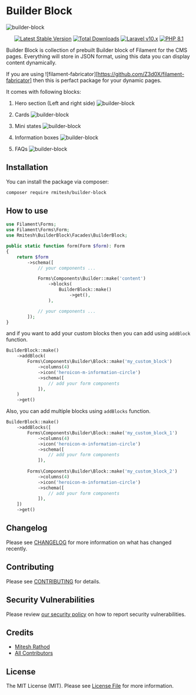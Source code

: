 # Builder Block

![builder-block](./assets/logo.png)

<p align="center">
<a href="https://packagist.org/packages/rmitesh/builder-block"><img alt="Latest Stable Version" src="https://img.shields.io/packagist/v/rmitesh/builder-block.svg?style=for-the-badge"></a>
<a href="https://packagist.org/packages/rmitesh/builder-block"><img alt="Total Downloads" src="https://img.shields.io/packagist/dt/rmitesh/builder-block.svg?style=for-the-badge"></a>
<a href="https://laravel.com"><img alt="Laravel v10.x" src="https://img.shields.io/badge/Laravel-v10.x-FF2D20?style=for-the-badge&logo=laravel"></a>
<a href="https://php.net"><img alt="PHP 8.1" src="https://img.shields.io/badge/PHP-8.1-777BB4?style=for-the-badge&logo=php"></a>
</p>

Builder Block is collection of prebuilt Builder block of Filament for the CMS pages.
Everything will store in JSON format, using this data you can display content dynamically.

If you are using ![filament-fabricator][https://github.com/Z3d0X/filament-fabricator] then this is perfact package for your dynamic pages.

It comes with following blocks:

1. Hero section (Left and right side)
![builder-block](./assets/screenshots/hero-section.png)

2. Cards
![builder-block](./assets/screenshots/cards.png)

3. Mini states
![builder-block](./assets/screenshots/mini-states.png)

4. Information boxes
![builder-block](./assets/screenshots/information-box.png)

5. FAQs
![builder-block](./assets/screenshots/faq.png)


## Installation

You can install the package via composer:

```bash
composer require rmitesh/builder-block
```

## How to use

```php
use Filament\Forms;
use Filament\Forms\Form;
use Rmitesh\BuilderBlock\Facades\BuilderBlock;

public static function form(Form $form): Form
{
    return $form
        ->schema([
            // your components ...

            Forms\Components\Builder::make('content')
                ->blocks(
                    BuilderBlock::make()
                        ->get(),
                ),

            // your components ...
        ]);
}
```

and if you want to add your custom blocks then you can add using `addBlock` function.

```php
BuilderBlock::make()
    ->addBlock(
        Forms\Components\Builder\Block::make('my_custom_block')
            ->columns(4)
            ->icon('heroicon-m-information-circle')
            ->schema([
                // add your form components
            ]),
    )
    ->get()
```

Also, you can add multiple blocks using `addBlocks` function.

```php
BuilderBlock::make()
    ->addBlocks([
        Forms\Components\Builder\Block::make('my_custom_block_1')
            ->columns(4)
            ->icon('heroicon-m-information-circle')
            ->schema([
                // add your form components
            ]),
        
        Forms\Components\Builder\Block::make('my_custom_block_2')
            ->columns(4)
            ->icon('heroicon-m-information-circle')
            ->schema([
                // add your form components
            ]),
    ])
    ->get()
```

## Changelog

Please see [CHANGELOG](CHANGELOG.md) for more information on what has changed recently.

## Contributing

Please see [CONTRIBUTING](CONTRIBUTING.md) for details.

## Security Vulnerabilities

Please review [our security policy](../../security/policy) on how to report security vulnerabilities.

## Credits

- [Mitesh Rathod](https://github.com/rmitesh)
- [All Contributors](../../contributors)

## License

The MIT License (MIT). Please see [License File](LICENSE.md) for more information.
